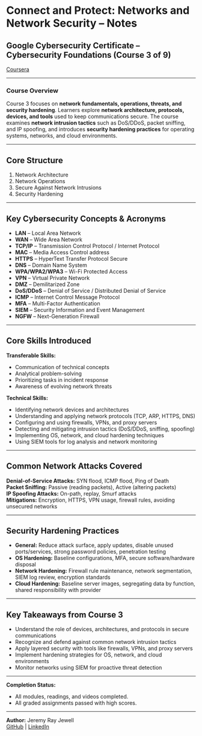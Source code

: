 # Connect and Protect: Networks and Network Security – Notes  

## Google Cybersecurity Certificate – Cybersecurity Foundations (Course 3 of 9) 

[Coursera](https://www.coursera.org/learn/networks-and-network-security/home/welcome)

---

### **Course Overview**  
Course 3 focuses on **network fundamentals, operations, threats, and security hardening**. Learners explore **network architecture, protocols, devices, and tools** used to keep communications secure. The course examines **network intrusion tactics** such as DoS/DDoS, packet sniffing, and IP spoofing, and introduces **security hardening practices** for operating systems, networks, and cloud environments.  

---

## **Core Structure**  
1. Network Architecture  
2. Network Operations  
3. Secure Against Network Intrusions 
4. Security Hardening  

---

## **Key Cybersecurity Concepts & Acronyms**  
- **LAN** – Local Area Network  
- **WAN** – Wide Area Network  
- **TCP/IP** – Transmission Control Protocol / Internet Protocol  
- **MAC** – Media Access Control address  
- **HTTPS** – HyperText Transfer Protocol Secure  
- **DNS** – Domain Name System  
- **WPA/WPA2/WPA3** – Wi-Fi Protected Access  
- **VPN** – Virtual Private Network  
- **DMZ** – Demilitarized Zone  
- **DoS/DDoS** – Denial of Service / Distributed Denial of Service  
- **ICMP** – Internet Control Message Protocol  
- **MFA** – Multi-Factor Authentication  
- **SIEM** – Security Information and Event Management  
- **NGFW** – Next-Generation Firewall  

---

## **Core Skills Introduced**  

**Transferable Skills:**  
- Communication of technical concepts  
- Analytical problem-solving  
- Prioritizing tasks in incident response  
- Awareness of evolving network threats  

**Technical Skills:**  
- Identifying network devices and architectures  
- Understanding and applying network protocols (TCP, ARP, HTTPS, DNS)  
- Configuring and using firewalls, VPNs, and proxy servers  
- Detecting and mitigating intrusion tactics (DoS/DDoS, sniffing, spoofing)  
- Implementing OS, network, and cloud hardening techniques  
- Using SIEM tools for log analysis and network monitoring  

---

## **Common Network Attacks Covered**  
**Denial-of-Service Attacks:** SYN flood, ICMP flood, Ping of Death  
**Packet Sniffing:** Passive (reading packets), Active (altering packets)  
**IP Spoofing Attacks:** On-path, replay, Smurf attacks  
**Mitigations:** Encryption, HTTPS, VPN usage, firewall rules, avoiding unsecured networks  

---

## **Security Hardening Practices**  
- **General:** Reduce attack surface, apply updates, disable unused ports/services, strong password policies, penetration testing  
- **OS Hardening:** Baseline configurations, MFA, secure software/hardware disposal  
- **Network Hardening:** Firewall rule maintenance, network segmentation, SIEM log review, encryption standards  
- **Cloud Hardening:** Baseline server images, segregating data by function, shared responsibility with provider  

---

## **Key Takeaways from Course 3**  
- Understand the role of devices, architectures, and protocols in secure communications  
- Recognize and defend against common network intrusion tactics  
- Apply layered security with tools like firewalls, VPNs, and proxy servers  
- Implement hardening strategies for OS, network, and cloud environments  
- Monitor networks using SIEM for proactive threat detection  

---

**Completion Status:**
- All modules, readings, and videos completed.
- All graded assignments passed with high scores.

---

**Author:** Jeremy Ray Jewell  
[GitHub](https://github.com/jeremyrayjewell) | [LinkedIn](https://www.linkedin.com/in/jeremyrayjewell)  

